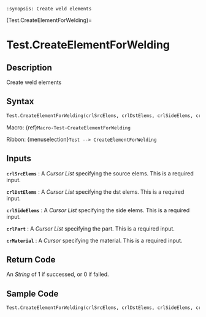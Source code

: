 ```{module} Test.CreateElementForWelding()
:synopsis: Create weld elements
```

(Test.CreateElementForWelding)=

# Test.CreateElementForWelding

## Description

Create weld elements

## Syntax

```python
Test.CreateElementForWelding(crlSrcElems, crlDstElems, crlSideElems, crlPart, crMaterial)
```

Macro: {ref}`Macro-Test-CreateElementForWelding`

Ribbon: {menuselection}`Test --> CreateElementForWelding`

## Inputs

**`crlSrcElems`**
: A _Cursor List_ specifying the source elems. This is a required input.

**`crlDstElems`**
: A _Cursor List_ specifying the dst elems. This is a required input.

**`crlSideElems`**
: A _Cursor List_ specifying the side elems. This is a required input.

**`crlPart`**
: A _Cursor List_ specifying the part. This is a required input.

**`crMaterial`**
: A _Cursor_ specifying the material. This is a required input.

## Return Code

An _String_ of 1 if successed, or 0 if failed.

## Sample Code

```python
Test.CreateElementForWelding(crlSrcElems, crlDstElems, crlSideElems, crlPart, crMaterial)
```

